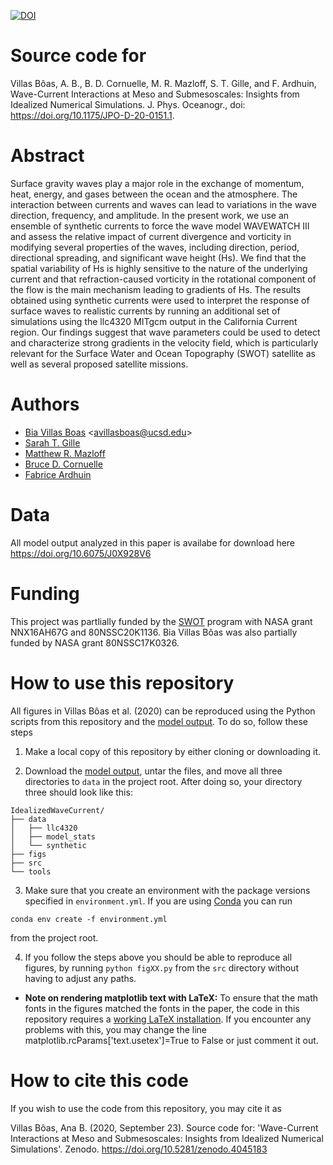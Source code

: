 

[![DOI](https://zenodo.org/badge/DOI/10.5281/zenodo.4045184.svg)](https://doi.org/10.5281/zenodo.4045184)

# Source code for 
Villas Bôas, A. B., B. D. Cornuelle, M. R. Mazloff, S. T. Gille, and F. Ardhuin, Wave-Current Interactions at Meso and Submesoscales: Insights from Idealized Numerical Simulations. J. Phys. Oceanogr., doi: https://doi.org/10.1175/JPO-D-20-0151.1. 

# Abstract
Surface gravity waves play a major role in the exchange of momentum, heat, energy, and gases between the ocean and the atmosphere. The interaction between currents and waves can lead to variations in the wave direction, frequency, and amplitude. In the present work, we use an ensemble of synthetic currents to force the wave model WAVEWATCH III and assess the relative impact of current divergence and vorticity in modifying several properties of the waves, including direction, period, directional spreading, and significant wave height (Hs). We find that the spatial variability of Hs is highly sensitive to the nature of the underlying current and that refraction-caused vorticity in the rotational component of the flow is the main mechanism leading to gradients of Hs. The results obtained using synthetic currents were used to interpret the response of surface waves to realistic currents by running an additional set of simulations using the llc4320 MITgcm output in the California Current region. Our findings suggest that wave parameters could be used to detect and characterize strong gradients in the velocity field, which is particularly relevant for the Surface Water and Ocean Topography (SWOT) satellite as well as several proposed satellite missions.
# Authors
* [Bia Villas Boas](https://scripps.ucsd.edu/profiles/avillasboas) <<avillasboas@ucsd.edu>>
* [Sarah T. Gille](http://www-pord.ucsd.edu/~sgille/)
* [Matthew R. Mazloff](http://scrippsscholars.ucsd.edu/mmazloff)
* [Bruce D. Cornuelle](http://scrippsscholars.ucsd.edu/bcornuelle)
* [Fabrice Ardhuin](https://annuaire.ifremer.fr/cv/16811/en/)

# Data
All model output analyzed in this paper is availabe for download here https://doi.org/10.6075/J0X928V6

# Funding
This project was partlially funded by the [SWOT](https://swot.jpl.nasa.gov/) program with NASA grant NNX16AH67G and 80NSSC20K1136.
Bia Villas Bôas was also partially funded by NASA grant 80NSSC17K0326.

# How to use this repository

All figures in Villas Bôas et al. (2020) can be reproduced using the Python scripts from this repository and the [model output](https://library.ucsd.edu/dc/collection/bb6217292w). To do so, follow these steps

1. Make a local copy of this repository by either cloning or downloading it.

2. Download the [model output](https://library.ucsd.edu/dc/collection/bb6217292w), untar the files, and move all three directories to `data` in the project root. After doing so, your directory three should look like this:

```
IdealizedWaveCurrent/
├── data
│   ├── llc4320
│   ├── model_stats
│   └── synthetic
├── figs
├── src
└── tools
```
3. Make sure that you create an environment with the package versions specified in `environment.yml`. If you are using [Conda](https://docs.conda.io/en/latest/) you can run 

`conda env create -f environment.yml`

from the project root.

4. If you follow the steps above you should be able to reproduce all figures, by running `python figXX.py` from the `src` directory without having to adjust any paths.

* **Note on rendering matplotlib text with LaTeX:** To ensure that the math fonts in the figures matched the fonts in the paper, the code in this repository requires a [working LaTeX installation](https://matplotlib.org/3.1.0/tutorials/text/usetex.html). If you encounter any problems with this, you may change the line matplotlib.rcParams['text.usetex']=True  to False or just comment it out. 

# How to cite this code

If you wish to use the code from this repository, you may cite it as 

Villas Bôas, Ana B. (2020, September 23). Source code for: 'Wave-Current Interactions at Meso and Submesoscales: Insights from Idealized Numerical Simulations'. Zenodo. https://doi.org/10.5281/zenodo.4045183
